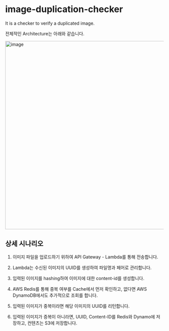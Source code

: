 # image-duplication-checker
It is a checker to verify a duplicated image. 

전체적인 Architecture는 아래와 같습니다. 

<img width="598" alt="image" src="https://user-images.githubusercontent.com/52392004/156489406-0f3fbf15-9183-4a2b-a73f-badbb609414f.png">

## 상세 시나리오

1) 이미지 파일을 업로드하기 위하여 API Gateway - Lambda를 통해 전송합니다. 

2) Lambda는 수신된 이미지의 UUID를 생성하여 파일명과 페어로 관리합니다. 

3) 입력된 이미지를 hashing하여 이미지에 대한 content-id를 생성합니다. 

4) AWS Redis를 통해 중복 여부를 Cache에서 먼저 확인하고, 없다면 AWS DynamoDB에서도 추가적으로 조회를 합니다. 

5) 입력된 이미지가 중복이라면 해당 이미지의 UUID를 리턴합니다.

6) 입력된 이미지가 증복이 아니라면, UUID, Content-ID를 Redis와 Dynamo에 저장하고, 컨텐츠는 S3에 저장합니다. 

